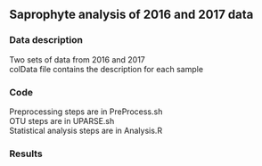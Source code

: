 ## Saprophyte analysis of 2016 and 2017 data

### Data description
Two sets of data from 2016 and 2017  
colData file contains the description for each sample  
### Code
Preprocessing steps are in PreProcess.sh  
OTU steps are in UPARSE.sh  
Statistical analysis steps are in Analysis.R  
### Results
